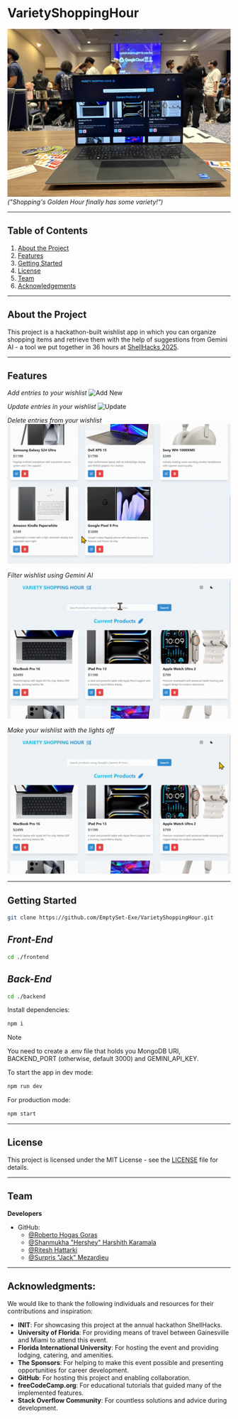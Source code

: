# **VarietyShoppingHour**

![](imgs/varietyshoppinghour.jpg)
*("Shopping's Golden Hour finally has some variety!")*

---

## **Table of Contents**
1. [About the Project](#about-the-project)  
2. [Features](#features)    
3. [Getting Started](#getting-started)  
4. [License](#license)  
5. [Team](#team)
6. [Acknowledgements](#acknowledgments)

---

## **About the Project**
This project is a hackathon-built wishlist app in which you can organize shopping items and retrieve them with the help of suggestions from Gemini AI - a tool we put together in 36 hours at [ShellHacks 2025](https://shellhacks.net/).

---

## **Features**

*Add entries to your wishlist*
![Add New](imgs/add_new.gif)

*Update entries in your wishlist*
![Update](imgs/update_product.gif)  

*Delete entries from your wishlist*
![Delete](imgs/delete.gif)  

*Filter wishlist using Gemini AI*
![Gemini AI](imgs/gemini_AI.gif)  

*Make your wishlist with the lights off*
![Dark Mode](imgs/dark_mode.gif)  

---

## **Getting Started**

```sh
git clone https://github.com/EmptySet-Exe/VarietyShoppingHour.git
```

## *Front-End*
```sh
cd ./frontend
```

## *Back-End*
```sh
cd ./backend
```

Install dependencies:

```sh
npm i
```

> [!NOTE]
> You need to create a .env file that holds you MongoDB URI, BACKEND_PORT (otherwise, default 3000) and GEMINI_API_KEY.

To start the app in dev mode:

```sh
npm run dev
```

For production mode:

```sh
npm start
```

---

## **License**
This project is licensed under the MIT License - see the [LICENSE](LICENSE) file for details.

---

## **Team**
**Developers**  

- GitHub:
  - [@Roberto Hogas Goras](https://github.com/rhogas)  
  - [@Shanmukha "Hershey" Harshith Karamala](https://github.com/strigoaraneo)
  - [@Ritesh Hattarki](https://github.com/riteshhattarki)  
  - [@Surpris "Jack" Mezardieu](https://github.com/EmptySet-Exe)  



---

## **Acknowledgments**: 
  We would like to thank the following individuals and resources for their contributions and inspiration:
  - **INIT**: For showcasing this project at the annual hackathon ShellHacks.
  - **University of Florida**: For providing means of travel between Gainesville and Miami to attend this event.
  - **Florida International University**: For hosting the event and providing lodging, catering, and amenities.
  - **The Sponsors**: For helping to make this event possible and presenting opportunities for career development.
  - **GitHub**: For hosting this project and enabling collaboration.  
  - **freeCodeCamp.org**: For educational tutorials that guided many of the implemented features.
  - **Stack Overflow Community**: For countless solutions and advice during development.
